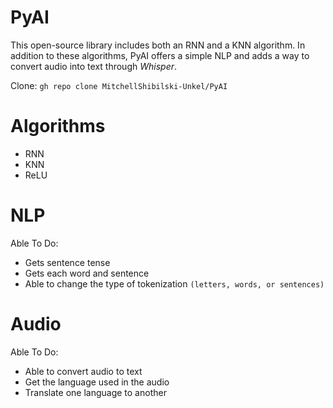 # PyAI
This open-source library includes both an RNN and a KNN algorithm. In addition to these algorithms, PyAI offers a simple NLP and adds a way to convert audio into text through *Whisper*.

Clone: `gh repo clone MitchellShibilski-Unkel/PyAI`

# Algorithms
- RNN
- KNN
- ReLU

# NLP
Able To Do:
- Gets sentence tense
- Gets each word and sentence
- Able to change the type of tokenization `(letters, words, or sentences)`

# Audio
Able To Do:
- Able to convert audio to text
- Get the language used in the audio
- Translate one language to another
